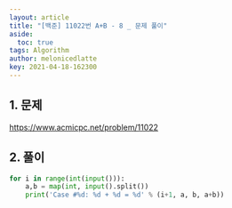 ```yaml
---
layout: article
title: "[백준] 11022번 A+B - 8 _ 문제 풀이"
aside:
  toc: true
tags: Algorithm 
author: melonicedlatte
key: 2021-04-18-162300
---
```


## 1. 문제

https://www.acmicpc.net/problem/11022

## 2. 풀이

~~~python
for i in range(int(input())):
    a,b = map(int, input().split())
    print('Case #%d: %d + %d = %d' % (i+1, a, b, a+b))
~~~